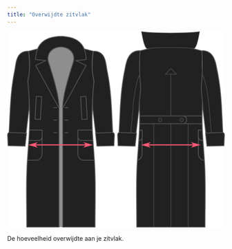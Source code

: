 ```yaml
---
title: "Overwijdte zitvlak"
---
```


![Overwijdte zitvlak](./seatease.svg)

De hoeveelheid overwijdte aan je zitvlak.




